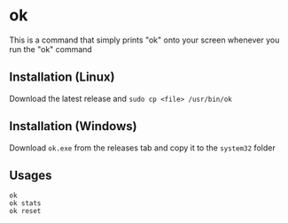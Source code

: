 # ok
This is a command that simply prints "ok" onto your screen whenever you run the "ok" command

## Installation (Linux)
Download the latest release and `sudo cp <file> /usr/bin/ok`

## Installation (Windows)
Download `ok.exe` from the releases tab and copy it to the `system32` folder

## Usages
```
ok 
ok stats
ok reset
```
